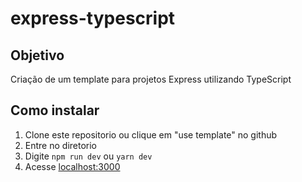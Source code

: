 # express-typescript


## Objetivo
Criação de um template para projetos Express utilizando TypeScript

## Como instalar
1. Clone este repositorio ou clique em "use template" no github
2. Entre no diretorio
3. Digite ```npm run dev``` ou ```yarn dev```
4. Acesse [localhost:3000](http://localhost:3000)
